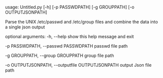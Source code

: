 usage: Untitled.py [-h] [-p PASSWDPATH] [-g GROUPPATH] [-o OUTPUTJSONPATH]

Parse the UNIX /etc/passwd and /etc/group files and combine the data into a
single json output

optional arguments:
  -h, --help            show this help message and exit
 
  -p PASSWDPATH, --passwd PASSWDPATH
                        passwd file path
                        
  -g GROUPPATH, --group GROUPPATH
                        group file path
                        
  -o OUTPUTJSONPATH, --outputfile OUTPUTJSONPATH
                        output Json file path
